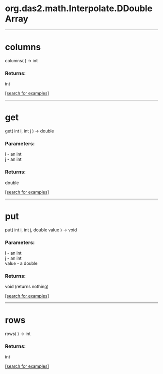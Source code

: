 # org.das2.math.Interpolate.DDoubleArray
***
<a name="columns"></a>
# columns
columns(  ) &rarr; int



### Returns:
int


<a href="https://github.com/autoplot/dev/search?q=columns&unscoped_q=columns">[search for examples]</a>

***
<a name="get"></a>
# get
get( int i, int j ) &rarr; double



### Parameters:
i - an int
<br>j - an int

### Returns:
double


<a href="https://github.com/autoplot/dev/search?q=get&unscoped_q=get">[search for examples]</a>

***
<a name="put"></a>
# put
put( int i, int j, double value ) &rarr; void



### Parameters:
i - an int
<br>j - an int
<br>value - a double

### Returns:
void (returns nothing)


<a href="https://github.com/autoplot/dev/search?q=put&unscoped_q=put">[search for examples]</a>

***
<a name="rows"></a>
# rows
rows(  ) &rarr; int



### Returns:
int


<a href="https://github.com/autoplot/dev/search?q=rows&unscoped_q=rows">[search for examples]</a>

